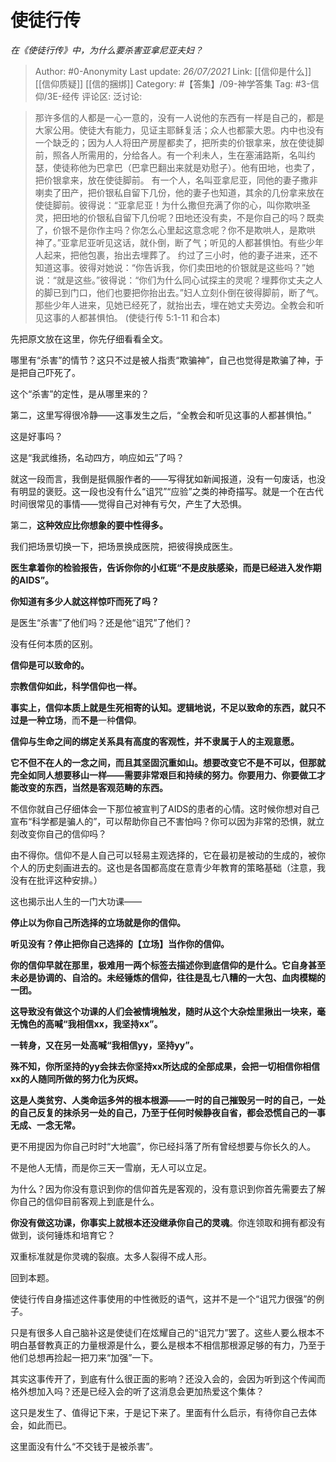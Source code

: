 # 使徒行传
*在《使徒行传》中，为什么要杀害亚拿尼亚夫妇？*

> Author: #0-Anonymity
> Last update: *26/07/2021*
> Link: [[信仰是什么]] [[信仰质疑]] [[信的捆绑]]
> Category: #【答集】/09-神学答集
> Tag: #3-信仰/3E-经传
> 评论区:
> 泛讨论:

> 那许多信的人都是一心一意的，没有一人说他的东西有一样是自己的，都是大家公用。使徒大有能力，见证主耶稣复活；众人也都蒙大恩。内中也没有一个缺乏的；因为人人将田产房屋都卖了，把所卖的价银拿来，放在使徒脚前，照各人所需用的，分给各人。有一个利未人，生在塞浦路斯，名叫约瑟，使徒称他为巴拿巴（巴拿巴翻出来就是劝慰子）。他有田地，也卖了，把价银拿来，放在使徒脚前。
> 有一个人，名叫亚拿尼亚，同他的妻子撒非喇卖了田产，把价银私自留下几份，他的妻子也知道，其余的几份拿来放在使徒脚前。彼得说：“亚拿尼亚！为什么撒但充满了你的心，叫你欺哄圣灵，把田地的价银私自留下几份呢？田地还没有卖，不是你自己的吗？既卖了，价银不是你作主吗？你怎么心里起这意念呢？你不是欺哄人，是欺哄　神了。”亚拿尼亚听见这话，就仆倒，断了气；听见的人都甚惧怕。有些少年人起来，把他包裹，抬出去埋葬了。
> 约过了三小时，他的妻子进来，还不知道这事。彼得对她说：“你告诉我，你们卖田地的价银就是这些吗？”她说：“就是这些。”彼得说：“你们为什么同心试探主的灵呢？埋葬你丈夫之人的脚已到门口，他们也要把你抬出去。”妇人立刻仆倒在彼得脚前，断了气。那些少年人进来，见她已经死了，就抬出去，埋在她丈夫旁边。全教会和听见这事的人都甚惧怕。
> (使徒行传 5:1-11 和合本)

先把原文放在这里，你先仔细看看全文。

哪里有“杀害”的情节？这只不过是被人指责“欺骗神”，自己也觉得是欺骗了神，于是把自己吓死了。

这个“杀害”的定性，是从哪里来的？

第二，这里写得很冷静——这事发生之后，“全教会和听见这事的人都甚惧怕。”

这是好事吗？

这是“我武维扬，名动四方，响应如云”了吗？

就这一段而言，我倒是挺佩服作者的——写得犹如新闻报道，没有一句废话，也没有明显的褒贬。这一段也没有什么“诅咒”“应验”之类的神奇描写。就是一个在古代时间很常见的事情——觉得自己对神有亏欠，产生了大恐惧。

第二，**这种效应比你想象的要中性得多。**

我们把场景切换一下，把场景换成医院，把彼得换成医生。

**医生拿着你的检验报告，告诉你你的小红斑“不是皮肤感染，而是已经进入发作期的AIDS”。**

**你知道有多少人就这样惊吓而死了吗？**

是医生“杀害”了他们吗？还是他“诅咒”了他们？

没有任何本质的区别。

**信仰是可以致命的。**

**宗教信仰如此，科学信仰也一样。**

**事实上，信仰本质上就是生死相寄的认知。**逻辑地说，不足以致命的东西，就只不过是一种**立场**，而**不是**一种**信仰**。

**信仰与生命之间的绑定关系具有高度的客观性，并不隶属于人的主观意愿。**

**它不但不在人的一念之间，而且其坚固沉重如山。想要改变它不是不可以，但那就完全如同人想要移山一样——需要非常艰巨和持续的努力。你要用力、你要做工才能改变的东西，当然是客观范畴的东西。**

不信你就自己仔细体会一下那位被宣判了AIDS的患者的心情。这时候你想对自己宣布“科学都是骗人的”，可以帮助你自己不害怕吗？你可以因为非常的恐惧，就立刻改变你自己的信仰吗？

由不得你。信仰不是人自己可以轻易主观选择的，它在最初是被动的生成的，被你个人的历史刻画进去的。这也是各国都高度在意青少年教育的策略基础（注意，我没有在批评这种安排。）

这也揭示出人生的一门大功课——

**停止以为你自己所选择的立场就是你的信仰。**

**听见没有？停止把你自己选择的【立场】当作你的信仰。**

**你的信仰早就在那里，极难用一两个标签去描述你到底信仰的是什么。它自身甚至未必是协调的、自洽的。未经锤炼的信仰，往往是乱七八糟的一大包、血肉模糊的一团。**

**这导致没有做这个功课的人们会被情境触发，随时从这个大杂烩里揪出一块来，毫无愧色的高喊“我相信xx，我坚持xx”。**

**一转身，又在另一处高喊“我相信yy，坚持yy”。**

**殊不知，你所坚持的yy会抹去你坚持xx所达成的全部成果，会把一切相信你相信xx的人随同所做的努力化为灰烬。**

**这是人类贫穷、人类命运多舛的根本根源——一时的自己摧毁另一时的自己，一处的自己反复的抹杀另一处的自己，乃至于任何时候静夜自省，都会恐慌自己的一事无成、一念无常。**

更不用提因为你自己时时“大地震”，你已经抖落了所有曾经想要与你长久的人。

不是他人无情，而是你三天一雪崩，无人可以立足。

为什么？因为你没有意识到你的信仰首先是客观的，没有意识到你首先需要去了解你自己的信仰目前客观上到底是什么。

**你没有做这功课，你事实上就根本还没继承你自己的灵魂**。你连领取和拥有都没有做到，谈何锤炼和培育它？

双重标准就是你灵魂的裂痕。太多人裂得不成人形。

回到本题。

使徒行传自身描述这件事使用的中性微贬的语气，这并不是一个“诅咒力很强”的例子。

只是有很多人自己脑补这是使徒们在炫耀自己的“诅咒力”罢了。这些人要么根本不明白基督教真正的力量根源是什么，要么是根本不相信那根源足够的有力，乃至于他们总想再捡起一把刀来“加强”一下。

其实这事传开了，到底有什么很正面的影响？还没入会的，会因为听到这个传闻而格外想加入吗？还是已经入会的听了这消息会更加热爱这个集体？

这只是发生了、值得记下来，于是记下来了。里面有什么启示，有待你自己去体会，如此而已。

这里面没有什么“不交钱于是被杀害”。
